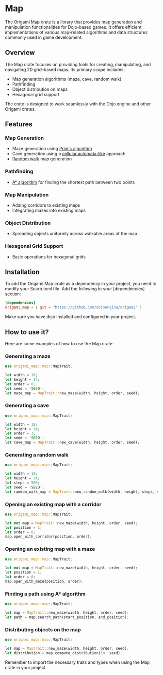 # Map

The Origami Map crate is a library that provides map generation and manipulation functionalities for Dojo-based games. It offers efficient implementations of various map-related algorithms and data structures commonly used in game development.

## Overview

The Map crate focuses on providing tools for creating, manipulating, and navigating 2D grid-based maps. Its primary scope includes:

- Map generation algorithms (maze, cave, random walk)
- Pathfinding
- Object distribution on maps
- Hexagonal grid support

The crate is designed to work seamlessly with the Dojo engine and other Origami crates.

## Features

### Map Generation

- Maze generation using [Prim's algorithm](https://en.wikipedia.org/wiki/Prim%27s_algorithm)
- Cave generation using a [cellular automata-like](https://en.wikipedia.org/wiki/Cellular_automaton) approach
- [Random walk](https://en.wikipedia.org/wiki/Random_walk) map generation

### Pathfinding

- [A\* algorithm](https://en.wikipedia.org/wiki/A*_search_algorithm) for finding the shortest path between two points

### Map Manipulation

- Adding corridors to existing maps
- Integrating mazes into existing maps

### Object Distribution

- Spreading objects uniformly across walkable areas of the map

### Hexagonal Grid Support

- Basic operations for hexagonal grids

## Installation

To add the Origami Map crate as a dependency in your project, you need to modify your Scarb.toml file. Add the following to your [dependencies] section:

```toml
[dependencies]
origami_map = { git = "https://github.com/dojoengine/origami" }
```

Make sure you have dojo installed and configured in your project.

## How to use it?

Here are some examples of how to use the Map crate:

### Generating a maze

```rust
use origami_map::map::MapTrait;

let width = 18;
let height = 14;
let order = 0;
let seed = 'SEED';
let maze_map = MapTrait::new_maze(width, height, order, seed);
```

### Generating a cave

```rust
use origami_map::map::MapTrait;

let width = 18;
let height = 14;
let order = 3;
let seed = 'SEED';
let cave_map = MapTrait::new_cave(width, height, order, seed);
```

### Generating a random walk

```rust
use origami_map::map::MapTrait;

let width = 18;
let height = 14;
let steps = 500;
let seed = 'SEED';
let random_walk_map = MapTrait::new_random_walk(width, height, steps, seed);
```

### Opening an existing map with a corridor

```rust
use origami_map::map::MapTrait;

let mut map = MapTrait::new_maze(width, height, order, seed);
let position = 1;
let order = 0;
map.open_with_corridor(position, order);
```

### Opening an existing map with a maze

```rust
use origami_map::map::MapTrait;

let mut map = MapTrait::new_maze(width, height, order, seed);
let position = 1;
let order = 0;
map.open_with_maze(position, order);
```

### Finding a path using A\* algorithm

```rust
use origami_map::map::MapTrait;

let map = MapTrait::new_maze(width, height, order, seed);
let path = map.search_path(start_position, end_position);
```

### Distributing objects on the map

```rust
use origami_map::map::MapTrait;

let map = MapTrait::new_maze(width, height, order, seed);
let distribution = map.compute_distribution(10, seed);
```

Remember to import the necessary traits and types when using the Map crate in your project.
